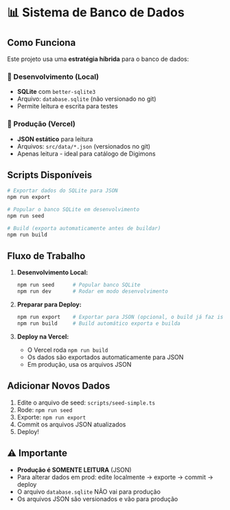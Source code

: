 # 📊 Sistema de Banco de Dados

## Como Funciona

Este projeto usa uma **estratégia híbrida** para o banco de dados:

### 🔧 Desenvolvimento (Local)

- **SQLite** com `better-sqlite3`
- Arquivo: `database.sqlite` (não versionado no git)
- Permite leitura e escrita para testes

### 🚀 Produção (Vercel)

- **JSON estático** para leitura
- Arquivos: `src/data/*.json` (versionados no git)
- Apenas leitura - ideal para catálogo de Digimons

## Scripts Disponíveis

```bash
# Exportar dados do SQLite para JSON
npm run export

# Popular o banco SQLite em desenvolvimento
npm run seed

# Build (exporta automaticamente antes de buildar)
npm run build
```

## Fluxo de Trabalho

1. **Desenvolvimento Local:**

   ```bash
   npm run seed      # Popular banco SQLite
   npm run dev       # Rodar em modo desenvolvimento
   ```

2. **Preparar para Deploy:**

   ```bash
   npm run export    # Exportar para JSON (opcional, o build já faz isso)
   npm run build     # Build automático exporta e builda
   ```

3. **Deploy na Vercel:**
   - O Vercel roda `npm run build`
   - Os dados são exportados automaticamente para JSON
   - Em produção, usa os arquivos JSON

## Adicionar Novos Dados

1. Edite o arquivo de seed: `scripts/seed-simple.ts`
2. Rode: `npm run seed`
3. Exporte: `npm run export`
4. Commit os arquivos JSON atualizados
5. Deploy!

## ⚠️ Importante

- **Produção é SOMENTE LEITURA** (JSON)
- Para alterar dados em prod: edite localmente → exporte → commit → deploy
- O arquivo `database.sqlite` NÃO vai para produção
- Os arquivos JSON são versionados e vão para produção
